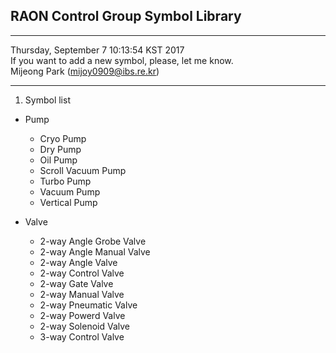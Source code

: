## RAON Control Group Symbol Library  

***
Thursday, September  7 10:13:54 KST 2017  
If you want to add a new symbol, please, let me know.  
Mijeong Park (mijoy0909@ibs.re.kr)
***

1. Symbol list
 - Pump
   - Cryo Pump
   - Dry Pump
   - Oil Pump
   - Scroll Vacuum Pump
   - Turbo Pump
   - Vacuum Pump
   - Vertical Pump

 - Valve
   - 2-way Angle Grobe Valve
   - 2-way Angle Manual Valve
   - 2-way Angle Valve
   - 2-way Control Valve
   - 2-way Gate Valve
   - 2-way Manual Valve
   - 2-way Pneumatic Valve
   - 2-way Powerd Valve
   - 2-way Solenoid Valve
   - 3-way Control Valve
   
   
